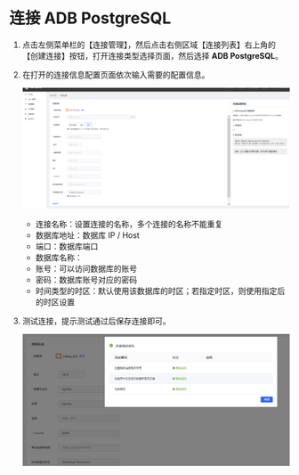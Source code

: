 # 连接 ADB PostgreSQL

1. 点击左侧菜单栏的【连接管理】，然后点击右侧区域【连接列表】右上角的【创建连接】按钮，打开连接类型选择页面，然后选择 **ADB PostgreSQL**。

2. 在打开的连接信息配置页面依次输入需要的配置信息。

   ![](../../images/connect_adb_pg_1.png)

   * 连接名称：设置连接的名称，多个连接的名称不能重复
   * 数据库地址：数据库 IP / Host
   * 端口：数据库端口
   * 数据库名称：
   * 账号：可以访问数据库的账号
   * 密码：数据库账号对应的密码
   * 时间类型的时区：默认使用该数据库的时区；若指定时区，则使用指定后的时区设置

3. 测试连接，提示测试通过后保存连接即可。

   ![](../../images/connect_adb_pg_2.png)